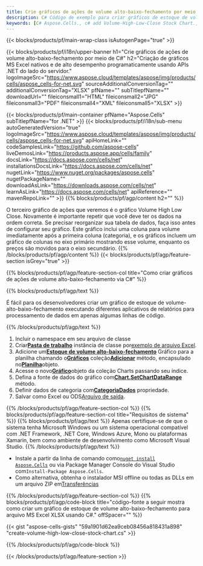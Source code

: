 ```yaml
---
title: Crie gráficos de ações de volume alto-baixo-fechamento por meio de C#
description: C# Código de exemplo para criar gráficos de estoque de volume alto-baixo-fechamento para Excel usando a biblioteca .NET. Use este código para criar um gráfico de estoque de volume alto-baixo-fechamento para MS Excel em VB.NET, Asp.NET ou qualquer aplicativo baseado em .NET.
keywords: [C# Aspose.Cells., c# add Volume-High-Low-Close Stock Chart., c# insert Volume-High-Low-Close Stock Chart., c# create Volume-High-Low-Close Stock Chart]
---
```

{{< blocks/products/pf/main-wrap-class isAutogenPage="true" >}}

{{< blocks/products/pf/i18n/upper-banner h1="Crie gráficos de ações de volume alto-baixo-fechamento por meio de C#" h2="Criação de gráficos MS Excel nativos e de alto desempenho programaticamente usando APIs .NET do lado do servidor." logoImageSrc="https://www.aspose.cloud/templates/aspose/img/products/cells/aspose_cells-for-net.svg" sourceAdditionalConversionTag="" additionalConversionTag="XLSX" pfName="" subTitlepfName="" downloadUrl="" fileiconsmall1="HTML" fileiconsmall2="JPG" fileiconsmall3="PDF" fileiconsmall4="XML" fileiconsmall5="XLSX" >}}

{{< blocks/products/pf/main-container pfName="Aspose.Cells" subTitlepfName="for .NET" >}}
{{< blocks/products/pf/i18n/sub-menu autoGeneratedVersion="true" logoImageSrc="https://www.aspose.cloud/templates/aspose/img/products/cells/aspose_cells-for-net.svg" apiHomeLink="" codeSamplesLink="https://github.com/aspose-cells" liveDemosLink="https://products.aspose.app/cells/family" docsLink="https://docs.aspose.com/cells/net" installationsDocsLink="https://docs.aspose.com/cells/net" nugetLink="https://www.nuget.org/packages/aspose.cells" nugetPackageName="" downloadAsLink="https://downloads.aspose.com/cells/net" learnAsLink="https://docs.aspose.com/cells/net" apiReference="" mavenRepoLink="" >}}
{{% blocks/products/pf/agp/content h2="" %}}

O terceiro gráfico de ações que veremos é o gráfico Volume High Low Close. Novamente é importante repetir que você deve ter os dados na ordem correta. Se precisar reorganizar sua tabela de dados, faça isso antes de configurar seu gráfico. Este gráfico inclui uma coluna para volume imediatamente após a primeira coluna (categoria), e os gráficos incluem um gráfico de colunas no eixo primário mostrando esse volume, enquanto os preços são movidos para o eixo secundário.
{{% /blocks/products/pf/agp/content %}}
{{< blocks/products/pf/agp/feature-section isGrey="true" >}}

{{% blocks/products/pf/agp/feature-section-col title="Como criar gráficos de ações de volume alto-baixo-fechamento via C#" %}}

{{% blocks/products/pf/agp/text %}}

É fácil para os desenvolvedores criar um gráfico de estoque de volume-alto-baixo-fechamento executando diferentes aplicativos de relatórios para processamento de dados em apenas algumas linhas de código.

{{% /blocks/products/pf/agp/text %}}

1. Incluir o namespace em seu arquivo de classe
1.  Criar[**Pasta de trabalho**](https://reference.aspose.com/cells/net/aspose.cells/workbook) instância de classe por[exemplo de arquivo Excel](Volume-High-Low-Close.xlsx).
1.  Adicione um[**Estoque de volume alto-baixo-fechamento**](https://reference.aspose.com/cells/net/aspose.cells.charts/charttype) Gráfico para a planilha chamando o[**Gráficos**](https://reference.aspose.com/cells/net/aspose.cells.charts/chartcollection) coleção[**Adicionar**](https://reference.aspose.com/cells/net/aspose.cells.charts/chartcollection/methods/add) método, encapsulado no[**Planilha**](https://reference.aspose.com/cells/net/aspose.cells/worksheet)objeto.
1.  Acesse o novo[**Gráfico**](https://reference.aspose.com/cells/net/aspose.cells.charts/chart)objeto da coleção Charts passando seu índice.
1.  Defina a fonte de dados do gráfico com[**Chart.SetChartDataRange**](https://reference.aspose.com/cells/net/aspose.cells.charts/chart/methods/setchartdatarange) método.
1.  Definir dados de categoria com[**CategoriaDados**](https://reference.aspose.com/cells/net/aspose.cells.charts/seriescollection/categorydata/) propriedade.
1.  Salvar como Excel ou ODS[Arquivo de saída](out.xlsx).

{{% /blocks/products/pf/agp/feature-section-col %}}
{{% blocks/products/pf/agp/feature-section-col title="Requisitos de sistema" %}}
{{% blocks/products/pf/agp/text %}}
Apenas certifique-se de que o sistema tenha Microsoft Windows ou um sistema operacional compatível com .NET Framework, .NET Core, Windows Azure, Mono ou plataformas Xamarin, bem como ambiente de desenvolvimento como Microsoft Visual Studio.
{{% /blocks/products/pf/agp/text %}}
-  Instale a partir da linha de comando como<code><a href="https://downloads.aspose.com/cells/net">nuget install Aspose.Cells</a></code> ou via Package Manager Console do Visual Studio com<code>Install-Package Aspose.Cells</code>.
-  Como alternativa, obtenha o instalador MSI offline ou todas as DLLs em um arquivo ZIP em<a href="https://downloads.aspose.com/cells/net">Transferências</a>

{{% /blocks/products/pf/agp/feature-section-col %}}
{{% blocks/products/pf/agp/code-block title="código-fonte a seguir mostra como criar um gráfico de estoque de volume alto-baixo-fechamento para arquivo MS Excel XLSX usando C#." offSpacer="" %}}

{{< gist "aspose-cells-gists" "59a1901d62ea9ceb08456a818431a898" "create-volume-high-low-close-stock-chart.cs" >}}

{{% /blocks/products/pf/agp/code-block %}}

{{< /blocks/products/pf/agp/feature-section >}}

<!-- aboutfile Starts -->
